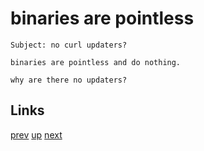 # binaries are pointless

    Subject: no curl updaters?

    binaries are pointless and do nothing.

    why are there no updaters?

## Links

[prev](2023-09-06.md) [up](../) [next](2023-10-03.md)
